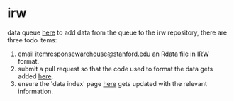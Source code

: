 # irw

data queue [here](https://docs.google.com/spreadsheets/d/13EzVbybU6pIrTq6xiivLvcN9h5OMi3wGM9W-xASpMVI/edit#gid=1076583183)
to add data from the queue to the irw repository, there are three todo items:
1. email itemresponsewarehouse@stanford.edu an Rdata file in IRW format.
2. submit a pull request so that the code used to format the data gets added [here](https://github.com/ben-domingue/irw/tree/main/data).
3. ensure the 'data index' page [here](https://docs.google.com/spreadsheets/d/1nhPyvuAm3JO8c9oa1swPvQZghAvmnf4xlYgbvsFH99s/edit#gid=0) gets updated with the relevant information.

